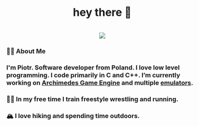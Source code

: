 
<h1 align="center">hey there 👋</h1>


<br clear="both">

<div align="center">
  <img src="https://visitor-badge.laobi.icu/badge?page_id=omni-drft.omni-drft&"  />
</div>

###

<h3 align="left">👩‍💻  About Me</h3>

###

### I'm Piotr. Software developer from Poland. I love low level programming. I code primarily in C and C++. I’m currently working on [Archimedes Game Engine](https://github.com/AGH-Code-Industry/archimedes) and multiple [emulators](https://github.com/omni-drft/CHIP-8).

### 🤼‍♂️ In my free time I train freestyle wrestling and running. <br>
### 🏔️ I love hiking and spending time outdoors.


